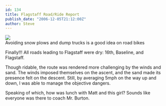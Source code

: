 ```yaml
---
id: 134
title: Flagstaff Road/Ride Report
publish_date: "2006-12-05T21:12:00Z"
author: Steve
---
```

![](http://www.clallam.net/Roads/assets/images/snowplow2.jpg)  
Avoiding snow plows and dump trucks is a good idea on road bikes

Finally!!! All roads leading to Flagstaff were dry: 16th, Baseline, and Flagstaff.

Though ridable, the route was rendered more challenging by the winds and sand. The winds imposed themselves on the ascent, and the sand made its presence felt on the descent. Still, by averaging 5mph on the way up and down, I was able to manage the objective dangers.

Speaking of which, how was lunch with Matt and this girl? Sounds like everyone was there to coach Mr. Burton.
